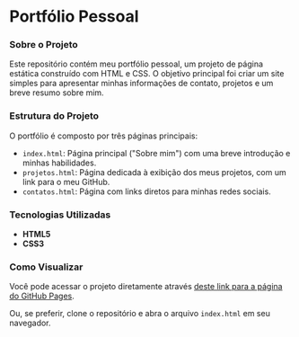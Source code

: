 # Portfólio Pessoal

### Sobre o Projeto
Este repositório contém meu portfólio pessoal, um projeto de página estática construído com HTML e CSS. O objetivo principal foi criar um site simples para apresentar minhas informações de contato, projetos e um breve resumo sobre mim.

### Estrutura do Projeto
O portfólio é composto por três páginas principais:
- `index.html`: Página principal ("Sobre mim") com uma breve introdução e minhas habilidades.
- `projetos.html`: Página dedicada à exibição dos meus projetos, com um link para o meu GitHub.
- `contatos.html`: Página com links diretos para minhas redes sociais.

### Tecnologias Utilizadas
- **HTML5**
- **CSS3**

### Como Visualizar
Você pode acessar o projeto diretamente através [deste link para a página do GitHub Pages](https://RyanArmond.github.io/Projeto-portifolio/).

Ou, se preferir, clone o repositório e abra o arquivo `index.html` em seu navegador.
